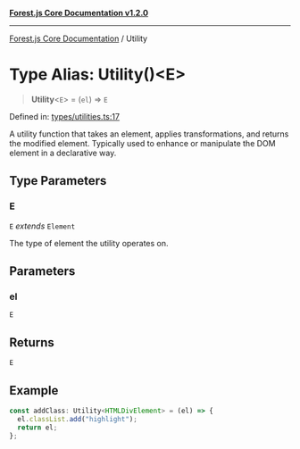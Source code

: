 [**Forest.js Core Documentation v1.2.0**](../README.md)

***

[Forest.js Core Documentation](../README.md) / Utility

# Type Alias: Utility()\<E\>

> **Utility**\<`E`\> = (`el`) => `E`

Defined in: [types/utilities.ts:17](https://github.com/GrangbelrLurain/forest-js/blob/3b9f0f1236af55b74c90cc45f6935444ec94c11b/packages/core/src/types/utilities.ts#L17)

A utility function that takes an element, applies transformations, and returns the modified element.
Typically used to enhance or manipulate the DOM element in a declarative way.

## Type Parameters

### E

`E` *extends* `Element`

The type of element the utility operates on.

## Parameters

### el

`E`

## Returns

`E`

## Example

```ts
const addClass: Utility<HTMLDivElement> = (el) => {
  el.classList.add("highlight");
  return el;
};
```
